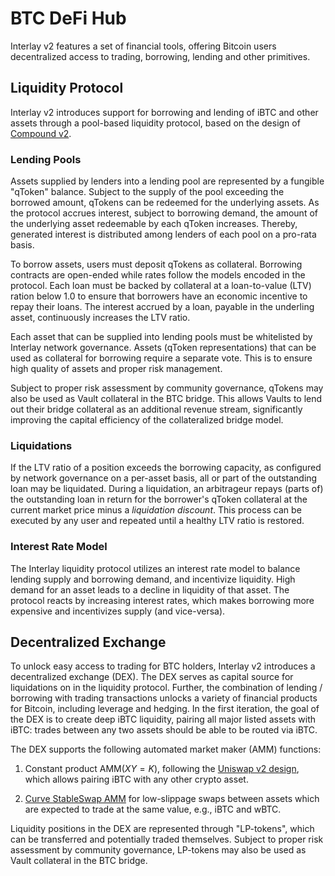 # BTC DeFi Hub

Interlay v2 features a set of financial tools, offering Bitcoin users
decentralized access to trading, borrowing, lending and other
primitives.

## Liquidity Protocol

Interlay v2 introduces support for borrowing and lending of iBTC and
other assets through a pool-based liquidity protocol, based on the
design of [Compound v2](https://docs.compound.finance/v2/).

### Lending Pools

Assets supplied by lenders into a lending pool are represented by a
fungible "qToken\" balance. Subject to the supply of the pool exceeding
the borrowed amount, qTokens can be redeemed for the underlying assets.
As the protocol accrues interest, subject to borrowing demand, the
amount of the underlying asset redeemable by each qToken increases.
Thereby, generated interest is distributed among lenders of each pool on
a pro-rata basis.

To borrow assets, users must deposit qTokens as collateral. Borrowing
contracts are open-ended while rates follow the models encoded in the
protocol. Each loan must be backed by collateral at a loan-to-value
(LTV) ration below 1.0 to ensure that borrowers have an economic
incentive to repay their loans. The interest accrued by a loan, payable
in the underling asset, continuously increases the LTV ratio.

Each asset that can be supplied into lending pools must be whitelisted
by Interlay network governance. Assets (qToken representations) that can
be used as collateral for borrowing require a separate vote. This is to
ensure high quality of assets and proper risk management.

Subject to proper risk assessment by community governance, qTokens may
also be used as Vault collateral in the BTC bridge. This allows Vaults
to lend out their bridge collateral as an additional revenue stream,
significantly improving the capital efficiency of the collateralized
bridge model.

### Liquidations

If the LTV ratio of a position exceeds the borrowing capacity, as
configured by network governance on a per-asset basis, all or part of
the outstanding loan may be liquidated. During a liquidation, an
arbitrageur repays (parts of) the outstanding loan in return for the
borrower's qToken collateral at the current market price minus a
*liquidation discount*. This process can be executed by any user and
repeated until a healthy LTV ratio is restored.

### Interest Rate Model

The Interlay liquidity protocol utilizes an interest rate model to
balance lending supply and borrowing demand, and incentivize liquidity.
High demand for an asset leads to a decline in liquidity of that asset.
The protocol reacts by increasing interest rates, which makes borrowing
more expensive and incentivizes supply (and vice-versa).

## Decentralized Exchange 

To unlock easy access to trading for BTC holders, Interlay v2 introduces
a decentralized exchange (DEX). The DEX serves as capital source for
liquidations on in the liquidity protocol. Further, the combination of
lending / borrowing with trading transactions unlocks a variety of
financial products for Bitcoin, including leverage and hedging. In the
first iteration, the goal of the DEX is to create deep iBTC liquidity,
pairing all major listed assets with iBTC: trades between any two assets
should be able to be routed via iBTC.

The DEX supports the following automated market maker (AMM) functions:

1.  Constant product AMM($XY=K$), following the [Uniswap v2
    design](https://uniswap.org/whitepaper.pdf), which allows pairing iBTC with any other
    crypto asset.

2.  [Curve StableSwap AMM](https://berkeley-defi.github.io/assets/material/StableSwap.pdf) for low-slippage swaps
    between assets which are expected to trade at the same value, e.g.,
    iBTC and wBTC.

Liquidity positions in the DEX are represented through "LP-tokens\",
which can be transferred and potentially traded themselves. Subject to
proper risk assessment by community governance, LP-tokens may also be
used as Vault collateral in the BTC bridge.
